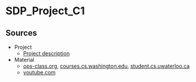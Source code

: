 # SDP_Project_C1

## Sources
- Project
  - [Project description](project_description_C1.pdf)
- Material
  - [ops-class.org](https://ops-class.org/asst/setup/), [courses.cs.washington.edu](https://courses.cs.washington.edu/courses/cse451/14sp/), [student.cs.uwaterloo.ca](https://student.cs.uwaterloo.ca/~cs350/common/OS161main.html)
  - [youtube.com](https://www.youtube.com/watch?v=taI5t05YKto&list=PLE6LEE8y2Jp9PC8fyzc2meL4XvrVSyP8O&index=14)
